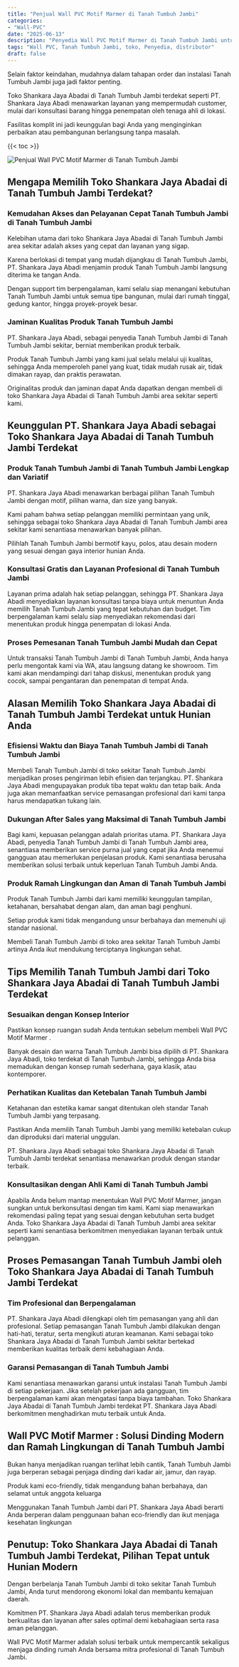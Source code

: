 ```yaml
---
title: "Penjual Wall PVC Motif Marmer di Tanah Tumbuh Jambi"
categories: 
- "Wall-PVC"
date: "2025-06-13"
description: "Penyedia Wall PVC Motif Marmer di Tanah Tumbuh Jambi untuk hunian, kantor, dan ritel. Material unggulan, beragam motif, variasi warna menarik, beserta servis instalasi ditangani oleh tim berpengalaman serta garansi resmi!|Layanan penjualan Wall PVC Motif Marmer di Tanah Tumbuh Jambi bagi keperluan tempat tinggal, perkantoran, atau toko, dengan material unggulan dan pemasangan oleh teknisi profesional serta kepastian resmi.|Alternatif Wall PVC Motif Marmer di Tanah Tumbuh Jambi yang terbukti bagi tempat tinggal, kantor, serta toko, bersama produk unggulan dan penempatan ditangani oleh teknisi berpengalaman serta jaminan resmi.|Penjualan Wall PVC Motif Marmer di Tanah Tumbuh Jambi bagi hunian, perkantoran, serta ritel, dengan panel unggulan dan penempatan oleh tim ahli, dilengkapi dengan kepastian resmi.}"
tags: "Wall PVC, Tanah Tumbuh Jambi, toko, Penyedia, distributor"
draft: false
---
```


Selain faktor keindahan, mudahnya dalam tahapan order dan instalasi Tanah Tumbuh Jambi juga jadi faktor penting.

Toko Shankara Jaya Abadai di Tanah Tumbuh Jambi terdekat seperti PT. Shankara Jaya Abadi menawarkan layanan yang mempermudah customer, mulai dari konsultasi barang hingga penempatan oleh tenaga ahli di lokasi.

Fasilitas komplit ini jadi keunggulan bagi Anda yang menginginkan perbaikan atau pembangunan berlangsung tanpa masalah.

{{< toc >}}

![Penjual Wall PVC Motif Marmer di Tanah Tumbuh Jambi](/images/Wall-PVC/Penjual-Wall-PVC-Motif-Marmer-di-Tanah-Tumbuh-Jambi.png)


## Mengapa Memilih Toko Shankara Jaya Abadai di Tanah Tumbuh Jambi Terdekat?

### Kemudahan Akses dan Pelayanan Cepat Tanah Tumbuh Jambi di Tanah Tumbuh Jambi

Kelebihan utama dari toko Shankara Jaya Abadai di Tanah Tumbuh Jambi area sekitar adalah akses yang cepat dan layanan yang sigap.

Karena berlokasi di tempat yang mudah dijangkau di Tanah Tumbuh Jambi, PT. Shankara Jaya Abadi menjamin produk Tanah Tumbuh Jambi langsung diterima ke tangan Anda.

Dengan support tim berpengalaman, kami selalu siap menangani kebutuhan Tanah Tumbuh Jambi untuk semua tipe bangunan, mulai dari rumah tinggal, gedung kantor, hingga proyek-proyek besar.

### Jaminan Kualitas Produk Tanah Tumbuh Jambi

PT. Shankara Jaya Abadi, sebagai penyedia Tanah Tumbuh Jambi di Tanah Tumbuh Jambi sekitar, berniat memberikan produk terbaik.

Produk Tanah Tumbuh Jambi yang kami jual selalu melalui uji kualitas, sehingga Anda memperoleh panel yang kuat, tidak mudah rusak air, tidak dimakan rayap, dan praktis perawatan.

Originalitas produk dan jaminan dapat Anda dapatkan dengan membeli di toko Shankara Jaya Abadai di Tanah Tumbuh Jambi area sekitar seperti kami.

## Keunggulan PT. Shankara Jaya Abadi sebagai Toko Shankara Jaya Abadai di Tanah Tumbuh Jambi Terdekat

### Produk Tanah Tumbuh Jambi di Tanah Tumbuh Jambi Lengkap dan Variatif

PT. Shankara Jaya Abadi menawarkan berbagai pilihan Tanah Tumbuh Jambi dengan motif, pilihan warna, dan size yang banyak.

Kami paham bahwa setiap pelanggan memiliki permintaan yang unik, sehingga sebagai toko Shankara Jaya Abadai di Tanah Tumbuh Jambi area sekitar kami senantiasa menawarkan banyak pilihan.

Pilihlah Tanah Tumbuh Jambi bermotif kayu, polos, atau desain modern yang sesuai dengan gaya interior hunian Anda.

### Konsultasi Gratis dan Layanan Profesional di Tanah Tumbuh Jambi

Layanan prima adalah hak setiap pelanggan, sehingga PT. Shankara Jaya Abadi menyediakan layanan konsultasi tanpa biaya untuk menuntun Anda memilih Tanah Tumbuh Jambi yang tepat kebutuhan dan budget. Tim berpengalaman kami selalu siap menyediakan rekomendasi dari menentukan produk hingga penempatan di lokasi Anda.

### Proses Pemesanan Tanah Tumbuh Jambi Mudah dan Cepat

Untuk transaksi Tanah Tumbuh Jambi di Tanah Tumbuh Jambi, Anda hanya perlu mengontak kami via WA, atau langsung datang ke showroom. Tim kami akan mendampingi dari tahap diskusi, menentukan produk yang cocok, sampai pengantaran dan penempatan di tempat Anda.

## Alasan Memilih Toko Shankara Jaya Abadai di Tanah Tumbuh Jambi Terdekat untuk Hunian Anda

### Efisiensi Waktu dan Biaya Tanah Tumbuh Jambi di Tanah Tumbuh Jambi

Membeli Tanah Tumbuh Jambi di toko sekitar Tanah Tumbuh Jambi menjadikan proses pengiriman lebih efisien dan terjangkau. PT. Shankara Jaya Abadi mengupayakan produk tiba tepat waktu dan tetap baik. Anda juga akan memanfaatkan service pemasangan profesional dari kami tanpa harus mendapatkan tukang lain.

### Dukungan After Sales yang Maksimal di Tanah Tumbuh Jambi

Bagi kami, kepuasan pelanggan adalah prioritas utama. PT. Shankara Jaya Abadi, penyedia Tanah Tumbuh Jambi di Tanah Tumbuh Jambi area, senantiasa memberikan service purna jual yang cepat jika Anda menemui gangguan atau memerlukan penjelasan produk. Kami senantiasa berusaha memberikan solusi terbaik untuk keperluan Tanah Tumbuh Jambi Anda.

### Produk Ramah Lingkungan dan Aman di Tanah Tumbuh Jambi

Produk Tanah Tumbuh Jambi dari kami memiliki keunggulan tampilan, ketahanan, bersahabat dengan alam, dan aman bagi penghuni.

Setiap produk kami tidak mengandung unsur berbahaya dan memenuhi uji standar nasional.

Membeli Tanah Tumbuh Jambi di toko area sekitar Tanah Tumbuh Jambi artinya Anda ikut mendukung terciptanya lingkungan sehat.

## Tips Memilih Tanah Tumbuh Jambi dari Toko Shankara Jaya Abadai di Tanah Tumbuh Jambi Terdekat

### Sesuaikan dengan Konsep Interior 

Pastikan konsep ruangan sudah Anda tentukan sebelum membeli  Wall PVC Motif Marmer .

Banyak desain dan warna Tanah Tumbuh Jambi bisa dipilih di PT. Shankara Jaya Abadi, toko terdekat di Tanah Tumbuh Jambi, sehingga Anda bisa memadukan dengan konsep rumah sederhana, gaya klasik, atau kontemporer.

### Perhatikan Kualitas dan Ketebalan Tanah Tumbuh Jambi

Ketahanan dan estetika kamar sangat ditentukan oleh standar Tanah Tumbuh Jambi yang terpasang.

Pastikan Anda memilih Tanah Tumbuh Jambi yang memiliki ketebalan cukup dan diproduksi dari material unggulan.

PT. Shankara Jaya Abadi sebagai toko Shankara Jaya Abadai di Tanah Tumbuh Jambi terdekat senantiasa menawarkan produk dengan standar terbaik.

### Konsultasikan dengan Ahli Kami di Tanah Tumbuh Jambi

Apabila Anda belum mantap menentukan Wall PVC Motif Marmer, jangan sungkan untuk berkonsultasi dengan tim kami. Kami siap menawarkan rekomendasi paling tepat yang sesuai dengan kebutuhan serta budget Anda. Toko Shankara Jaya Abadai di Tanah Tumbuh Jambi area sekitar seperti kami senantiasa berkomitmen menyediakan layanan terbaik untuk pelanggan.

## Proses Pemasangan Tanah Tumbuh Jambi oleh Toko Shankara Jaya Abadai di Tanah Tumbuh Jambi Terdekat

### Tim Profesional dan Berpengalaman

PT. Shankara Jaya Abadi dilengkapi oleh tim pemasangan yang ahli dan profesional. Setiap pemasangan Tanah Tumbuh Jambi dilakukan dengan hati-hati, teratur, serta mengikuti aturan keamanan. Kami sebagai toko Shankara Jaya Abadai di Tanah Tumbuh Jambi sekitar bertekad memberikan kualitas terbaik demi kebahagiaan Anda.

### Garansi Pemasangan di Tanah Tumbuh Jambi

Kami senantiasa menawarkan garansi untuk instalasi Tanah Tumbuh Jambi di setiap pekerjaan. Jika setelah pekerjaan ada gangguan, tim berpengalaman kami akan mengatasi tanpa biaya tambahan. Toko Shankara Jaya Abadai di Tanah Tumbuh Jambi terdekat PT. Shankara Jaya Abadi berkomitmen menghadirkan mutu terbaik untuk Anda.

##  Wall PVC Motif Marmer : Solusi Dinding Modern dan Ramah Lingkungan di Tanah Tumbuh Jambi

Bukan hanya menjadikan ruangan terlihat lebih cantik, Tanah Tumbuh Jambi juga berperan sebagai penjaga dinding dari kadar air, jamur, dan rayap.

Produk kami eco-friendly, tidak mengandung bahan berbahaya, dan selamat untuk anggota keluarga

Menggunakan Tanah Tumbuh Jambi dari PT. Shankara Jaya Abadi berarti Anda berperan dalam penggunaan bahan eco-friendly dan ikut menjaga kesehatan lingkungan

## Penutup: Toko Shankara Jaya Abadai di Tanah Tumbuh Jambi Terdekat, Pilihan Tepat untuk Hunian Modern

Dengan berbelanja Tanah Tumbuh Jambi di toko sekitar Tanah Tumbuh Jambi, Anda turut mendorong ekonomi lokal dan membantu kemajuan daerah.

Komitmen PT. Shankara Jaya Abadi adalah terus memberikan produk berkualitas dan layanan after sales optimal demi kebahagiaan serta rasa aman pelanggan.

 Wall PVC Motif Marmer  adalah solusi terbaik untuk mempercantik sekaligus menjaga dinding rumah Anda bersama mitra profesional di Tanah Tumbuh Jambi.